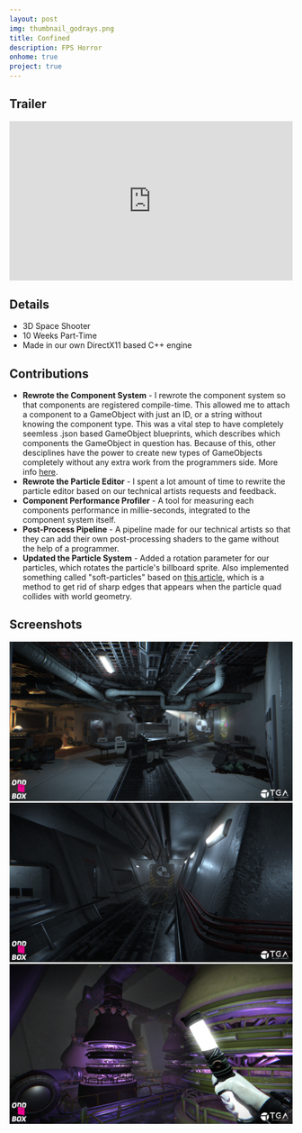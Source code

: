 ```yaml
---
layout: post
img: thumbnail_godrays.png
title: Confined
description: FPS Horror
onhome: true
project: true
---
```

## Trailer
<style>.embed-container { position: relative; padding-bottom: 56.25%; height: 0; overflow: hidden; max-width: 100%; } .embed-container iframe, .embed-container object, .embed-container embed { position: absolute; top: 0; left: 0; width: 100%; height: 100%; }</style><div class='embed-container'><iframe src='https://www.youtube.com/embed/tDxg2ky3iww' frameborder='0' allowfullscreen></iframe></div>

## Details
- 3D Space Shooter
- 10 Weeks Part-Time
- Made in our own DirectX11 based C++ engine

## Contributions
- **Rewrote the Component System** - I rewrote the component system so that components are registered compile-time. This allowed me to attach a component to a GameObject with just an ID, or a string without knowing the component type. This was a vital step to have completely seemless .json based GameObject blueprints, which describes which components the GameObject in question has. Because of this, other desciplines have the power to create new types of GameObjects completely without any extra work from the programmers side. More info [here](https://www.andreaswinthersorman.com/Component%20System/).
- **Rewrote the Particle Editor** - I spent a lot amount of time to rewrite the particle editor based on our technical artists requests and feedback.
- **Component Performance Profiler** - A tool for measuring each components performance in millie-seconds, integrated to the component system itself. 
- **Post-Process Pipeline** - A pipeline made for our technical artists so that they can add their own post-processing shaders to the game without the help of a programmer.
- **Updated the Particle System** - Added a rotation parameter for our particles, which rotates the particle's billboard sprite. Also implemented something called "soft-particles" based on [this article](http://blog.wolfire.com/2010/04/Soft-Particles), which is a method to get rid of sharp edges that appears when the particle quad collides with world geometry. 

## Screenshots
![](../assets/img/confined_01.png)
![](../assets/img/confined_02.png)
![](../assets/img/confined_03.png)

